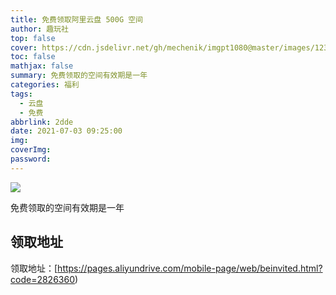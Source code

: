 ```yaml
---
title: 免费领取阿里云盘 500G 空间
author: 趣玩社
top: false
cover: https://cdn.jsdelivr.net/gh/mechenik/imgpt1080@master/images/123.5pmfw0ule9c0.png
toc: false
mathjax: false
summary: 免费领取的空间有效期是一年
categories: 福利
tags:
  - 云盘
  - 免费
abbrlink: 2dde
date: 2021-07-03 09:25:00
img:
coverImg:
password:
---
```

![](https://cdn.jsdelivr.net/gh/mechenik/imgpt1080@master/images/123.5pmfw0ule9c0.png)

 免费领取的空间有效期是一年

## 领取地址
领取地址：[https://pages.aliyundrive.com/mobile-page/web/beinvited.html?code=2826360)

